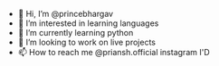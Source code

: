 - 👋 Hi, I’m @princebhargav
- 👀 I’m interested in learning languages
- 🌱 I’m currently learning python
- 💞️ I’m looking to work on live projects
- 📫 How to reach me @priansh.official instagram I'D

<!---
princeyo123/princeyo123 is a ✨ special ✨ repository because its `README.md` (this file) appears on your GitHub profile.
You can click the Preview link to take a look at your changes.
--->
